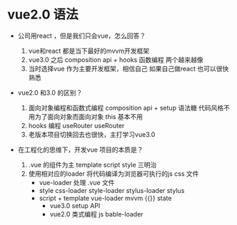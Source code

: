 # vue2.0 语法
- 公司用react ，但是我们只会vue，怎么回答？
    1. vue和react 都是当下最好的mvvm开发框架
    2. vue3.0 之后 composition api + hooks 函数编程
        两个越来越像
    3. 当时选择vue 作为主要开发框架，相信自己
        如果自己做react 也可以很快熟悉
        
- vue2.0 和3.0 的区别？
    1. 面向对象编程和函数式编程
        composition api + setup 语法糖
        代码风格不用为了面向对象而面向对象 this 基本不用
    2. hooks 编程 useRouter useRouter
    3. 老版本项目切换回去也很快，主打学习vue3.0

- 在工程化的思维下，开发vue 项目的本质是？
    1. .vue 的组件为主
        template script style 三明治
    2. 使用相对应的loader  将代码编译为浏览器可执行的js css 文件
        - vue-loader 处理 .vue 文件
        - style css-loader style-loader stylus-loader stylus
        - script + template
            vue-loader mvvm  {{}} state
            - vue3.0 setup API
            - vue2.0 类式编程
        js  bable-loader
